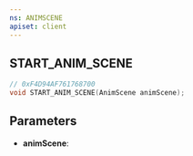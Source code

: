 ```yaml
---
ns: ANIMSCENE
apiset: client
---
```

## START_ANIM_SCENE

```c
// 0xF4D94AF761768700
void START_ANIM_SCENE(AnimScene animScene);
```


## Parameters
* **animScene**: